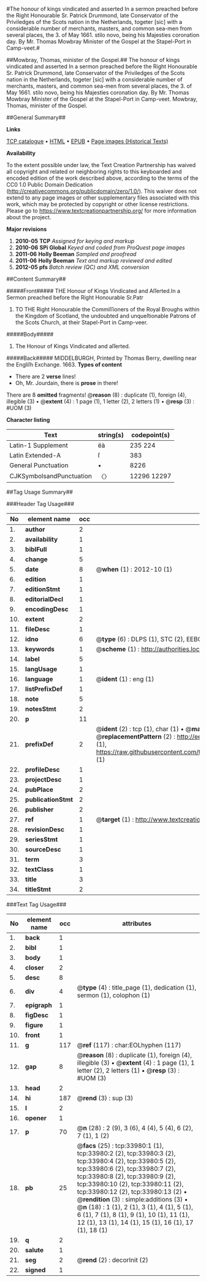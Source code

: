 #The honour of kings vindicated and asserted In a sermon preached before the Right Honourable Sr. Patrick Drummond, late Conservator of the Priviledges of the Scots nation in the Netherlands, togeter [sic] with a considerable number of merchants, masters, and common sea-men from several places, the 3. of May 1661. stilo novo, being his Majesties coronation day. By Mr. Thomas Mowbray Minister of the Gospel at the Stapel-Port in Camp-veet.#

##Mowbray, Thomas, minister of the Gospel.##
The honour of kings vindicated and asserted In a sermon preached before the Right Honourable Sr. Patrick Drummond, late Conservator of the Priviledges of the Scots nation in the Netherlands, togeter [sic] with a considerable number of merchants, masters, and common sea-men from several places, the 3. of May 1661. stilo novo, being his Majesties coronation day. By Mr. Thomas Mowbray Minister of the Gospel at the Stapel-Port in Camp-veet.
Mowbray, Thomas, minister of the Gospel.

##General Summary##

**Links**

[TCP catalogue](http://www.ota.ox.ac.uk/tcp/)  • 
[HTML](http://tei.it.ox.ac.uk/tcp/Texts-HTML/free/A51/A51533.html)  • 
[EPUB](http://tei.it.ox.ac.uk/tcp/Texts-EPUB/free/A51/A51533.epub) • 
[Page images (Historical Texts)](https://historicaltexts.jisc.ac.uk/eebo-99829540e)

**Availability**

To the extent possible under law, the Text Creation Partnership has waived all copyright and related or neighboring rights to this keyboarded and encoded edition of the work described above, according to the terms of the CC0 1.0 Public Domain Dedication (http://creativecommons.org/publicdomain/zero/1.0/). This waiver does not extend to any page images or other supplementary files associated with this work, which may be protected by copyright or other license restrictions. Please go to https://www.textcreationpartnership.org/ for more information about the project.

**Major revisions**

1. __2010-05__ __TCP__ *Assigned for keying and markup*
1. __2010-06__ __SPi Global__ *Keyed and coded from ProQuest page images*
1. __2011-06__ __Holly Beeman__ *Sampled and proofread*
1. __2011-06__ __Holly Beeman__ *Text and markup reviewed and edited*
1. __2012-05__ __pfs__ *Batch review (QC) and XML conversion*

##Content Summary##

#####Front#####
THE Honour of Kings Vindicated and Aſſerted.In a Sermon preached before the Right Honourable Sr.Patr
1. TO THE Right Honourable the Commiſſioners of the Royal Broughs within the Kingdom of Scotland, the undoubted and unqueſtionable Patrons of the Scots Church, at their Stapel-Port in Camp-veer.

#####Body#####

1. The Honour of Kings Vindicated and aſſerted.

#####Back#####
MIDDELBURGH, Printed by Thomas Berry, dwelling near the Engliſh Exchange. 1663.
**Types of content**

  * There are 2 **verse** lines!
  * Oh, Mr. Jourdain, there is **prose** in there!

There are 8 **omitted** fragments! 
 @__reason__ (8) : duplicate (1), foreign (4), illegible (3)  •  @__extent__ (4) : 1 page (1), 1 letter (2), 2 letters (1)  •  @__resp__ (3) : #UOM (3)

**Character listing**


|Text|string(s)|codepoint(s)|
|---|---|---|
|Latin-1 Supplement|ëà|235 224|
|Latin Extended-A|ſ|383|
|General Punctuation|•|8226|
|CJKSymbolsandPunctuation|〈〉|12296 12297|

##Tag Usage Summary##

###Header Tag Usage###

|No|element name|occ|attributes|
|---|---|---|---|
|1.|__author__|2||
|2.|__availability__|1||
|3.|__biblFull__|1||
|4.|__change__|5||
|5.|__date__|8| @__when__ (1) : 2012-10 (1)|
|6.|__edition__|1||
|7.|__editionStmt__|1||
|8.|__editorialDecl__|1||
|9.|__encodingDesc__|1||
|10.|__extent__|2||
|11.|__fileDesc__|1||
|12.|__idno__|6| @__type__ (6) : DLPS (1), STC (2), EEBO-CITATION (1), PROQUEST (1), VID (1)|
|13.|__keywords__|1| @__scheme__ (1) : http://authorities.loc.gov/ (1)|
|14.|__label__|5||
|15.|__langUsage__|1||
|16.|__language__|1| @__ident__ (1) : eng (1)|
|17.|__listPrefixDef__|1||
|18.|__note__|5||
|19.|__notesStmt__|2||
|20.|__p__|11||
|21.|__prefixDef__|2| @__ident__ (2) : tcp (1), char (1)  •  @__matchPattern__ (2) : ([0-9\-]+):([0-9IVX]+) (1), (.+) (1)  •  @__replacementPattern__ (2) : http://eebo.chadwyck.com/downloadtiff?vid=$1&page=$2 (1), https://raw.githubusercontent.com/textcreationpartnership/Texts/master/tcpchars.xml#$1 (1)|
|22.|__profileDesc__|1||
|23.|__projectDesc__|1||
|24.|__pubPlace__|2||
|25.|__publicationStmt__|2||
|26.|__publisher__|2||
|27.|__ref__|1| @__target__ (1) : http://www.textcreationpartnership.org/docs/. (1)|
|28.|__revisionDesc__|1||
|29.|__seriesStmt__|1||
|30.|__sourceDesc__|1||
|31.|__term__|3||
|32.|__textClass__|1||
|33.|__title__|3||
|34.|__titleStmt__|2||


###Text Tag Usage###

|No|element name|occ|attributes|
|---|---|---|---|
|1.|__back__|1||
|2.|__bibl__|1||
|3.|__body__|1||
|4.|__closer__|2||
|5.|__desc__|8||
|6.|__div__|4| @__type__ (4) : title_page (1), dedication (1), sermon (1), colophon (1)|
|7.|__epigraph__|1||
|8.|__figDesc__|1||
|9.|__figure__|1||
|10.|__front__|1||
|11.|__g__|117| @__ref__ (117) : char:EOLhyphen (117)|
|12.|__gap__|8| @__reason__ (8) : duplicate (1), foreign (4), illegible (3)  •  @__extent__ (4) : 1 page (1), 1 letter (2), 2 letters (1)  •  @__resp__ (3) : #UOM (3)|
|13.|__head__|2||
|14.|__hi__|187| @__rend__ (3) : sup (3)|
|15.|__l__|2||
|16.|__opener__|1||
|17.|__p__|70| @__n__ (28) : 2 (9), 3 (6), 4 (4), 5 (4), 6 (2), 7 (1), 1 (2)|
|18.|__pb__|25| @__facs__ (25) : tcp:33980:1 (1), tcp:33980:2 (2), tcp:33980:3 (2), tcp:33980:4 (2), tcp:33980:5 (2), tcp:33980:6 (2), tcp:33980:7 (2), tcp:33980:8 (2), tcp:33980:9 (2), tcp:33980:10 (2), tcp:33980:11 (2), tcp:33980:12 (2), tcp:33980:13 (2)  •  @__rendition__ (3) : simple:additions (3)  •  @__n__ (18) : 1 (1), 2 (1), 3 (1), 4 (1), 5 (1), 6 (1), 7 (1), 8 (1), 9 (1), 10 (1), 11 (1), 12 (1), 13 (1), 14 (1), 15 (1), 16 (1), 17 (1), 18 (1)|
|19.|__q__|2||
|20.|__salute__|1||
|21.|__seg__|2| @__rend__ (2) : decorInit (2)|
|22.|__signed__|1||
